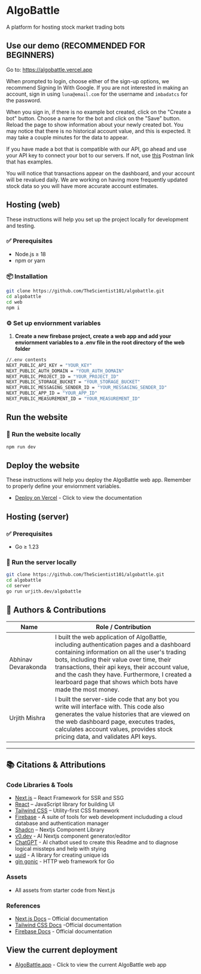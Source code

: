 # AlgoBattle

A platform for hosting stock market trading bots


## Use our demo (RECOMMENDED FOR BEGINNERS)

Go to: https://algobattle.vercel.app

When prompted to login, choose either of the sign-up options, we recommend Signing In With Google. If you are not interested in making an account, sign in using `luna@email.com` for the username and `imbadatcs` for the password.

When you sign in, if there is no example bot created, click on the "Create a bot" button. Choose a name for the bot and click on the "Save" button. Reload the page to show information about your newly created bot. You may notice that there is no historical account value, and this is expected. It may take a couple minutes for the data to appear.

If you have made a bot that is compatible with our API, go ahead and use your API key to connect your bot to our servers. If not, use [this](https://urjithmishra.postman.co/workspace/Urjith-Mishra's-Workspace~43538fc0-c30d-40e3-8045-90c077511b1d/collection/44405624-4dc9bb5a-f0dd-4c42-91c9-679ae5220c1d?action=share&creator=44405624) Postman link that has examples.

You will notice that transactions appear on the dashboard, and your account will be revalued daily. We are working on having more frequently updated stock data so you will have more accurate account estimates.

##  Hosting (web)

These instructions will help you set up the project locally for development and testing.

### ✅ Prerequisites

- Node.js ≥ 18
- npm or yarn

### 📦 Installation

```bash
git clone https://github.com/TheScientist101/algobattle.git
cd algobattle
cd web
npm i
```
### ⚙ Set up enviornment variables

1. **Create a new firebase project, create a web app and add your enviornment variables to a .env file in the root directory of the web folder**

```bash
//.env contents
NEXT_PUBLIC_API_KEY = "YOUR_KEY"
NEXT_PUBLIC_AUTH_DOMAIN = "YOUR_AUTH_DOMAIN"
NEXT_PUBLIC_PROJECT_ID = "YOUR_PROJECT_ID"
NEXT_PUBLIC_STORAGE_BUCKET = "YOUR_STORAGE_BUCKET"
NEXT_PUBLIC_MESSAGING_SENDER_ID = "YOUR_MESSAGING_SENDER_ID"
NEXT_PUBLIC_APP_ID = "YOUR_APP_ID"
NEXT_PUBLIC_MEASUREMENT_ID = "YOUR_MEASUREMENT_ID"
```
##  Run the website

### 🚀 Run the website locally

```bash
npm run dev
```
##  Deploy the website

These instructions will help you deploy the AlgoBattle web app. Remember to properly define your enviornment variables.
- [Deploy on Vercel](https://vercel.com/docs/deployments/) - Click to view the documentation

## Hosting (server)

### ✅ Prerequisites

- Go ≥ 1.23

### 🚀 Run the server locally

```bash
git clone https://github.com/TheScientist101/algobattle.git
cd algobattle
cd server
go run urjith.dev/algobattle
```

## 👥 Authors & Contributions

| Name             |  Role / Contribution                                      |
|------------------|-----------------------------------------------------------|
| Abhinav Devarakonda|  I built the web application of AlgoBattle, including authentication pages and a dashboard containing information on all the user's trading bots, including their value over time, their transactions, their api keys, their account value, and the cash they have. Furthermore, I created a learboard page that shows which bots have made the most money.               |
| Urjith Mishra| I built the server-side code that any bot you write will interface with. This code also generates the value histories that are viewed on the web dashboard page, executes trades, calculates account values, provides stock pricing data, and validates API keys.|


---

## 📚 Citations & Attributions

### Code Libraries & Tools
- [Next.js](https://nextjs.org/) – React Framework for SSR and SSG
- [React](https://react.dev/) – JavaScript library for building UI
- [Tailwind CSS](https://tailwindcss.com/) – Utility-first CSS framework
- [Firebase](https://firebase.google.com/) - A suite of tools for web development includuding a cloud database and authentication manager
- [Shadcn](https://ui.shadcn.com/) – Nextjs Component Library
- [v0.dev](https://v0.dev/) - AI Nextjs component generator/editor
- [ChatGPT](https://openai.com/index/chatgpt/) - AI chatbot used to create this Readme and to diagnose logical missteps and help with stying
- [uuid](https://www.npmjs.com/package/uuid) - A library for creating unique ids
- [gin gonic](https://github.com/gin-gonic/gin) - HTTP web framework for Go


### Assets
- All assets from starter code from Next.js

### References
- [Next.js Docs](https://nextjs.org/docs) – Official documentation
- [Tailwind CSS Docs](https://v2.tailwindcss.com/docs) -Official documentation
- [Firebase Docs](https://firebase.google.com/docs) - Official documentation

##  View the current deployment

- [AlgoBattle.app](https://algobattle.vercel.app/) - Click to view the current AlgoBattle web app